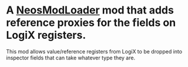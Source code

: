 # A [NeosModLoader](https://github.com/zkxs/NeosModLoader) mod that adds reference proxies for the fields on LogiX registers.

This mod allows value/reference registers from LogiX to be dropped into inspector fields that can take whatever type they are.
